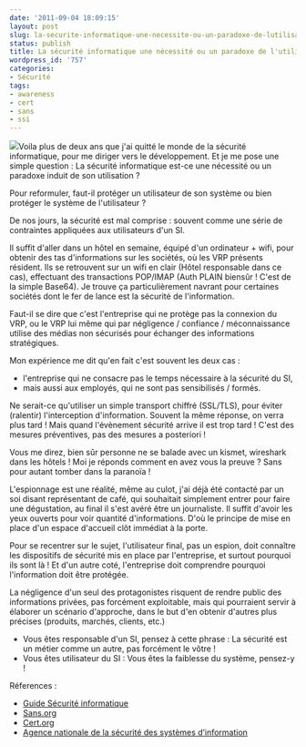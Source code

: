 ```yaml
---
date: '2011-09-04 18:09:15'
layout: post
slug: la-securite-informatique-une-necessite-ou-un-paradoxe-de-lutilisateur
status: publish
title: La sécurité informatique une nécessité ou un paradoxe de l'utilisateur ?
wordpress_id: '757'
categories:
- Sécurité
tags:
- awareness
- cert
- sans
- ssi
---
```


[![](http://static.zenithar.org/wp-content/uploads/2011/09/facteur_humain.gif)](http://static.zenithar.org/wp-content/uploads/2011/09/facteur_humain.gif)Voila plus de deux ans que j'ai quitté le monde de la sécurité informatique, pour me diriger vers le développement. Et je me pose une simple question : La sécurité informatique est-ce une nécessité ou un paradoxe induit de son utilisation ?

Pour reformuler, faut-il protéger un utilisateur de son système ou bien protéger le système de l'utilisateur ? 

De nos jours, la sécurité est mal comprise : souvent comme une série de contraintes appliquées aux utilisateurs d'un SI. 

Il suffit d'aller dans un hôtel en semaine, équipé d'un ordinateur + wifi, pour obtenir des tas d'informations sur les sociétés, où les VRP présents résident. Ils se retrouvent sur un wifi en clair (Hôtel responsable dans ce cas), effectuant des transactions POP/IMAP (Auth PLAIN biensûr ! C'est de la simple Base64).
Je trouve ça particulièrement navrant pour certaines sociétés dont le fer de lance est la sécurité de l'information.

Faut-il se dire que c'est l'entreprise qui ne protège pas la connexion du VRP, ou le VRP lui même qui par négligence / 
confiance / méconnaissance utilise des médias non sécurisés pour échanger des informations stratégiques.

Mon expérience me dit qu'en fait c'est souvent les deux cas : 

  * l'entreprise qui ne consacre pas le temps nécessaire à la sécurité du SI, 
  * mais aussi aux employés, qui ne sont pas sensibilisés / formés. 

Ne serait-ce qu'utiliser un simple transport chiffré (SSL/TLS), pour éviter (ralentir) l'interception d'information.
Souvent la même réponse, on verra plus tard ! Mais quand l'évènement sécurité arrive il est trop tard ! C'est des mesures préventives, pas des mesures a posteriori !

Vous me direz, bien sûr personne ne se balade avec un kismet, wireshark dans les hôtels ! Moi je réponds comment en avez vous la preuve ? Sans pour autant tomber dans la paranoïa !

L'espionnage est une réalité, même au culot, j'ai déjà été contacté par un soi disant représentant de café, qui souhaitait simplement entrer pour faire une dégustation, au final il s'est avéré être un journaliste. 
Il suffit d'avoir les yeux ouverts pour voir quantité d'informations. D'où le principe de mise en place d'un espace d'accueil clôt immédiat à la porte.

Pour se recentrer sur le sujet, l'utilisateur final, pas un espion, doit connaître les dispositifs de sécurité mis en place par l'entreprise, et surtout pourquoi ils sont là ! Et d'un autre coté, l'entreprise doit comprendre pourquoi l'information doit être protégée.

La négligence d'un seul des protagonistes risquent de rendre public des informations privées, pas forcément exploitable, mais qui pourraient servir à élaborer un scénario d'approche, dans le but d'en obtenir d'autres plus précises (produits, marchés, clients, etc.)

  * Vous êtes responsable d'un SI, pensez à cette phrase : La sécurité est un métier comme un autre, pas forcément le vôtre !
  * Vous êtes utilisateur du SI : Vous êtes la faiblesse du système, pensez-y !

Réferences :

  * [Guide Sécurité informatique](http://www.awt.be/web/sec/index.aspx?page=sec,fr,100,000,000)
  * [Sans.org](http://www.sans.org/)
  * [Cert.org](http://www.cert.org/)
  * [Agence nationale de la sécurité des systèmes d’information](http://www.ssi.gouv.fr/)






